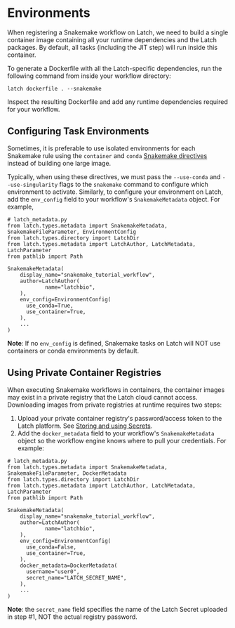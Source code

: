 # Environments

When registering a Snakemake workflow on Latch, we need to build a single container image containing all your runtime dependencies and the Latch packages. By default, all tasks (including the JIT step) will run inside this container.

To generate a Dockerfile with all the Latch-specific dependencies, run the following command from inside your workflow directory:

```console
latch dockerfile . --snakemake
```

Inspect the resulting Dockerfile and add any runtime dependencies required for your workflow.

## Configuring Task Environments

Sometimes, it is preferable to use isolated environments for each Snakemake rule using the `container` and `conda` [Snakemake directives](https://snakemake.readthedocs.io/en/stable/snakefiles/deployment.html#running-jobs-in-containers) instead of building one large image.

Typically, when using these directives, we must pass the `--use-conda` and `--use-singularity` flags to the `snakemake` command to configure which environment to activate. Similarly, to configure your environment on Latch, add the `env_config` field to your workflow's `SnakemakeMetadata` object. For example,

```
# latch_metadata.py
from latch.types.metadata import SnakemakeMetadata, SnakemakeFileParameter, EnvironmentConfig
from latch.types.directory import LatchDir
from latch.types.metadata import LatchAuthor, LatchMetadata, LatchParameter
from pathlib import Path

SnakemakeMetadata(
    display_name="snakemake_tutorial_workflow",
    author=LatchAuthor(
            name="latchbio",
    ),
    env_config=EnvironmentConfig(
      use_conda=True,
      use_container=True,
    ),
    ...
)
```

**Note**: If no `env_config` is defined, Snakemake tasks on Latch will NOT use containers or conda environments by default.

## Using Private Container Registries

When executing Snakemake workflows in containers, the container images may exist in a private registry that the Latch cloud cannot access. Downloading images from private registries at runtime requires two steps:

1. Upload your private container registry's password/access token to the Latch platform. See [Storing and using Secrets](../basics/adding_secrets.md).
2. Add the `docker_metadata` field to your workflow's `SnakemakeMetadata` object so the workflow engine knows where to pull your credentials. For example:

```
# latch_metadata.py
from latch.types.metadata import SnakemakeMetadata, SnakemakeFileParameter, DockerMetadata
from latch.types.directory import LatchDir
from latch.types.metadata import LatchAuthor, LatchMetadata, LatchParameter
from pathlib import Path

SnakemakeMetadata(
    display_name="snakemake_tutorial_workflow",
    author=LatchAuthor(
            name="latchbio",
    ),
    env_config=EnvironmentConfig(
      use_conda=False,
      use_container=True,
    ),
    docker_metadata=DockerMetadata(
      username="user0",
      secret_name="LATCH_SECRET_NAME",
    ),
    ...
)
```

**Note**: the `secret_name` field specifies the name of the Latch Secret uploaded in step #1, NOT the actual registry password.

